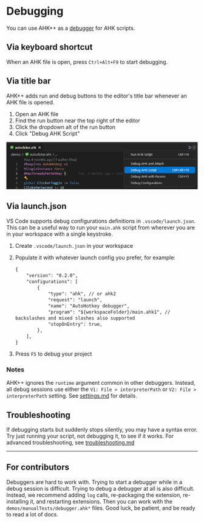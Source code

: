 # Debugging

You can use AHK++ as a [debugger](https://en.wikipedia.org/wiki/Debugger) for AHK scripts.

## Via keyboard shortcut

When an AHK file is open, press `Ctrl+Alt+F9` to start debugging.

## Via title bar

AHK++ adds run and debug buttons to the editor's title bar whenever an AHK file is opened.

1. Open an AHK file
1. Find the run button near the top right of the editor
1. Click the dropdown alt of the run button
1. Click "Debug AHK Script"

![](../image/debugTitleBar.png)

## Via launch.json

VS Code supports debug configurations definitions in `.vscode/launch.json`. This can be a useful way to run your `main.ahk` script from wherever you are in your workspace with a single keystroke.

1. Create `.vscode/launch.json` in your workspace
1. Populate it with whatever launch config you prefer, for example:

    ```jsonc
    {
        "version": "0.2.0",
        "configurations": [
            {
                "type": "ahk", // or ahk2
                "request": "launch",
                "name": "AutoHotkey debugger",
                "program": "${workspaceFolder}/main.ahk1", // backslashes and mixed slashes also supported
                "stopOnEntry": true,
            },
        ],
    }
    ```

1. Press `F5` to debug your project

### Notes

AHK++ ignores the `runtime` argument common in other debuggers. Instead, all debug sessions use either the `V1: File > interpreterPath` or `V2: File > interpreterPath` setting. See [settings.md](./settings.md) for details.

## Troubleshooting

If debugging starts but suddenly stops silently, you may have a syntax error. Try just running your script, not debugging it, to see if it works. For advanced troubleshooting, see [troubleshooting.md](./troubleshooting.md)

---

## For contributors

Debuggers are hard to work with. Trying to start a debugger while in a debug session is difficult. Trying to debug a debugger at all is also difficult. Instead, we recommend adding `log` calls, re-packaging the extension, re-installing it, and restarting extensions. Then you can work with the `demos/manualTests/debugger.ahk*` files. Good luck, be patient, and be ready to read a lot of docs.
